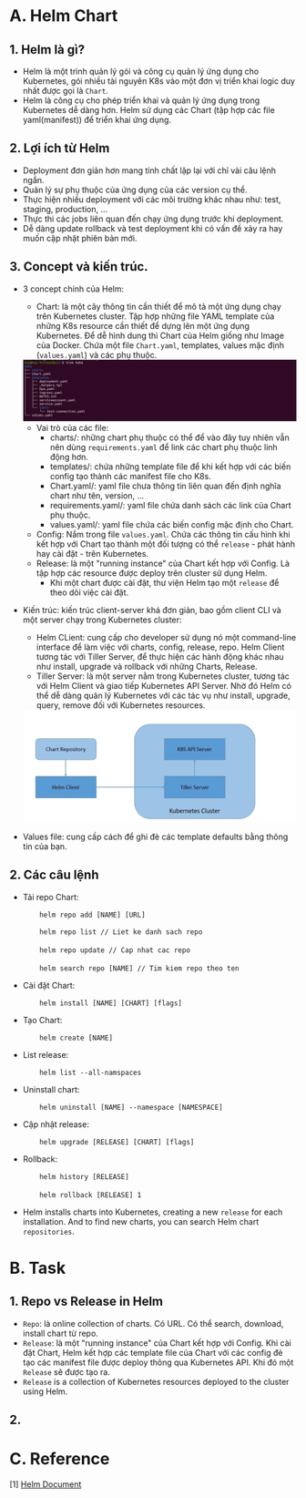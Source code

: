 # A. Helm Chart 
## 1. Helm là gì?
- Helm là một trình quản lý gói và công cụ quản lý ứng dụng cho Kubernetes, gói nhiều tài nguyên K8s vào một đơn vị triển khai logic duy nhất được gọi là `Chart`.
- Helm là công cụ cho phép triển khai và quản lý ứng dụng trong Kubernetes dễ dàng hơn. Helm sử dụng các Chart (tập hợp các file yaml(manifest)) để triển khai ứng dụng.

## 2. Lợi ích từ Helm
- Deployment đơn giản hơn mang tính chất lặp lại với chỉ vài câu lệnh ngắn.
- Quản lý sự phụ thuộc của ứng dụng của các version cụ thể.
- Thực hiện nhiều deployment với các môi trường khác nhau như: test, staging, production, ...
- Thực thi các jobs liên quan đến chạy ứng dụng trước khi deployment.
- Dễ dàng update rollback và test deployment khi có vấn đề xảy ra hay muốn cập nhật phiên bản mới.
## 3. Concept và kiến trúc.
- 3 concept chính của Helm:
    - Chart: là một cây thông tin cần thiết để mô tả một ứng dụng chạy trên Kubernetes cluster. Tập hợp những file YAML template của những K8s resource cần thiết để dựng lên một ứng dụng Kubernetes. Để dễ hình dung thì Chart của Helm giống như Image của Docker. Chứa một file `Chart.yaml`, templates, values mặc định (`values.yaml`) và các phụ thuộc.

    <img src="./imgs/chart.png">

    -  Vai trò của các file:
        - charts/: những chart phụ thuộc có thể để vào đây tuy nhiên vẫn nên dùng `requirements.yaml` để link các chart phụ thuộc linh động hơn.
        - templates/: chứa những template file để khi kết hợp với các biến config tạo thành các manifest file cho K8s. 
        - Chart.yaml/: yaml file chưa thông tin liên quan đến định nghĩa chart như tên, version, ...
        - requirements.yaml/: yaml file chứa danh sách các link của Chart phụ thuộc.
        - values.yaml/: yaml file chứa các biến config mặc định cho Chart. 
    - Config: Nắm trong file `values.yaml`. Chứa các thông tin cấu hình khi kết hợp với Chart tạo thành một đối tượng có thể `release` - phát hành hay cài đặt - trên Kubernetes.
    - Release: là một "running instance" của Chart kết hợp với Config. Là tập hợp các resource được deploy trên cluster sử dụng Helm.
        - Khi một chart được cài đặt, thư viện Helm tạo một `release` để theo dõi việc cài đặt. 

- Kiến trúc: kiến trúc client-server khá đơn giản, bao gồm client CLI và một server chạy trong Kubernetes cluster:
    - Helm CLient: cung cấp cho developer sử dụng nó một command-line interface để làm việc với charts, config, release, repo. Helm Client tương tác với Tiller Server, để thực hiện các hành động khác nhau như install, upgrade và rollback với những Charts, Release.
    - Tiller Server: là một server nằm trong Kubernetes cluster, tương tác với Helm Client và giao tiếp Kubernetes API Server. Nhờ đó Helm có thể dễ dàng quản lý Kubernetes với các tác vụ như install, upgrade, query, remove đối với Kubernetes resources.

    <img src="./imgs/ark.png">

- Values file: cung cấp cách để ghi đè các template defaults bằng thông tin của bạn.

## 2. Các câu lệnh

- Tải repo Chart: 
    ```
        helm repo add [NAME] [URL]
    ```

    ```
        helm repo list // Liet ke danh sach repo

        helm repo update // Cap nhat cac repo

        helm search repo [NAME] // Tim kiem repo theo ten
    ```
- Cài đặt Chart:
    ```
        helm install [NAME] [CHART] [flags]
    ```
- Tạo Chart: 
    
    ```
        helm create [NAME]
    ```

- List release:
    ```
        helm list --all-namspaces
    ```
- Uninstall chart:
    ```
        helm uninstall [NAME] --namespace [NAMESPACE]
    ```

- Cập nhật release:

    ```
        helm upgrade [RELEASE] [CHART] [flags]
    ```
- Rollback:
    ```
        helm history [RELEASE]

        helm rollback [RELEASE] 1
    ```

- Helm installs charts into Kubernetes, creating a new `release` for each installation. And to find new charts, you can search Helm chart `repositories`.
# B. Task
## 1. Repo vs Release in Helm
- `Repo`: là online collection of charts. Có URL. Có thể search, download, install chart từ repo.
- `Release`:  là một "running instance" của Chart kết hợp với Config.
Khi cài đặt Chart, Helm kết hợp các template file của Chart với các config đẻ tạo các manifest file được deploy thông qua Kubernetes API. Khi đó một `Release` sẽ được tạo ra. 
- `Release` is a collection of Kubernetes resources deployed to the cluster using Helm.
## 2. 





# C. Reference
[1] [Helm Document](https://helm.sh/docs/)

